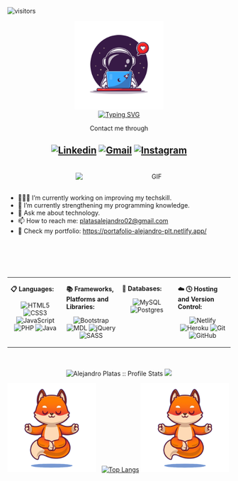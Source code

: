 
![visitors](https://visitor-badge.glitch.me/badge?page_id=alejandroplt.visitor-badge)

<!--LOGO Y REDES SOCIALES-->
<p align="center">  
    <img width="200" src="https://github.com/alejandroplt/alejandroplt/blob/main/1974.png"  alt="Logo">
    <br>
    <a href="https://git.io/typing-svg"><img src="https://readme-typing-svg.demolab.com?font=Staatliches&size=25&pause=1000&color=47B4FE&center=true&width=435&lines=Hello%2C+welcome+to+my+GitHub;I'm+Alejandro+Platas" alt="Typing SVG" /></a>
<p align="center">Contact me through</p>
</p>

<h2 align="center">
  
  [![Linkedin](https://img.shields.io/badge/linkedin-%230077B5.svg?style=for-the-badge&logo=Linkedin&logoColor=white&link=https://www.linkedin.com/in/platas-alejandro/)](https://www.linkedin.com/in/platas-alejandro/) [![Gmail](https://img.shields.io/badge/Gmail-D14836?style=for-the-badge&logo=Gmail&logoColor=white&link=mailto:platasalejandro02@gmail.com)](mailto:platasalejandro02@gmail.com) [![Instagram](https://img.shields.io/badge/Instagram-E4405F?style=for-the-badge&logo=instagram&logoColor=white&link=https://www.instagram.com/alejandro.platas/)](https://www.instagram.com/alejandro.platas/)
    
</h2>
<br>

<!--IMAGEN DERECHA-->
<div align="center">
    <img align="right"  alt="GIF" src="https://camo.githubusercontent.com/b86a9047afd5ab67de4d8d1c1ce6293db7900b997bb10cfdeec7046e7f035fe3/68747470733a2f2f6d69726f2e6d656469756d2e636f6d2f6d61782f313336302f312a495247486d69477361313673746564517649615a66772e676966" width="350px" />
</div>

<br>
<br>

<!--SOBRE MI-->
<div align="left">
    
   - 👨🏽‍💻 I’m currently working on improving my techskill.
   - 🌱 I’m currently strengthening my programming knowledge.
   - 💬 Ask me about technology.
   - 📫 How to reach me: platasalejandro02@gmail.com
   - 👀 Check my portfolio: https://portafolio-alejandro-plt.netlify.app/       
</div>
    
<br>
<br>
<br>
<br>

<!--HABILIDADES Y HERRAMIENTAS-->
<table>
<tr>
<td valign="top" width="25%">
    
**📋 Languages:** 
<div align="center">
    
   ![HTML5](https://img.shields.io/badge/html5-%23E34F26.svg?style=for-the-badge&logo=html5&logoColor=white) ![CSS3](https://img.shields.io/badge/css3-%231572B6.svg?style=for-the-badge&logo=css3&logoColor=white) ![JavaScript](https://img.shields.io/badge/javascript-%23323330.svg?style=for-the-badge&logo=javascript&logoColor=%23F7DF1E) ![PHP](https://img.shields.io/badge/php-%23777BB4.svg?style=for-the-badge&logo=php&logoColor=white) ![Java](https://img.shields.io/badge/java-%23ED8B00.svg?style=for-the-badge&logo=java&logoColor=white)
    
</div>
</td>
    
<td valign="top" width="25%">
    
**📚 Frameworks, Platforms and Libraries:** 
<div align="center">
    
   ![Bootstrap](https://img.shields.io/badge/bootstrap-%23563D7C.svg?style=for-the-badge&logo=bootstrap&logoColor=white) ![MDL](https://custom-icon-badges.demolab.com/badge/-MDL-000000?style=for-the-badge&logo=materialdesignlite&logoColor=white) ![jQuery](https://img.shields.io/badge/jquery-%230769AD.svg?style=for-the-badge&logo=jquery&logoColor=white) ![SASS](https://img.shields.io/badge/SASS-hotpink.svg?style=for-the-badge&logo=SASS&logoColor=white) 
    
</div>
</td>
    
<td valign="top" width="25%">
    
**💾 Databases:** 
<div align="center">
    
   ![MySQL](https://img.shields.io/badge/mysql-%2300f.svg?style=for-the-badge&logo=mysql&logoColor=white) ![Postgres](https://img.shields.io/badge/postgres-%23316192.svg?style=for-the-badge&logo=postgresql&logoColor=white)
    
</div>

</td>
    
<td valign="top" width="25%">
    
**☁️ 🕓 Hosting and Version Control:** 
<div align="center">
    
   ![Netlify](https://img.shields.io/badge/netlify-%23000000.svg?style=for-the-badge&logo=netlify&logoColor=#00C7B7) ![Heroku](https://img.shields.io/badge/heroku-%23430098.svg?style=for-the-badge&logo=heroku&logoColor=white) ![Git](https://img.shields.io/badge/git-%23F05033.svg?style=for-the-badge&logo=git&logoColor=white) 	![GitHub](https://img.shields.io/badge/github-%23121011.svg?style=for-the-badge&logo=github&logoColor=white)
    
</div>
</td>
    
 </tr>
</table>  

<br />
<br />

<!--ESTADISTICAS EN GITHUB-->
<div align=center>
  <img src="https://github-readme-stats.vercel.app/api?username=alejandroplt&show_icons=true&hide_border=true&title_color=47b5ff&icon_color=256D85&text_color=c9d1d9&bg_color=0d1117" alt="Alejandro Platas :: Profile Stats" />
  <img height="auto" src="https://github-readme-streak-stats.herokuapp.com/?user=alejandroplt&theme=black-ice&hide_border=true&stroke=06283d&background=0D1117&ring=47b5ff&fire=256d85&currStreakLabel=47b5ff"/>
      


<!--[![Alejandro Platas github stats](https://github-readme-stats.vercel.app/api?username=alejandroplt&show_icons=true&line_height=21&show_icons=true&theme=great-gatsby)](https://github.com/alejandroplt)-->

</div> 

<div align=center >
  
<img src="https://github.com/alejandroplt/alejandroplt/blob/main/zorro.png" alt="zorro" style="float: left; margin-right: 10px;" width="200px" /> [![Top Langs](https://github-readme-stats.vercel.app/api/top-langs/?username=alejandroplt&layout=compact&&show_icons=true&hide_border=true&title_color=47b5ff&icon_color=256D85&text_color=c9d1d9&bg_color=0d1117)](https://github.com/alejandroplt) <img src="https://github.com/alejandroplt/alejandroplt/blob/main/zorro.png" alt="zorro" width="200px" />
</div>
